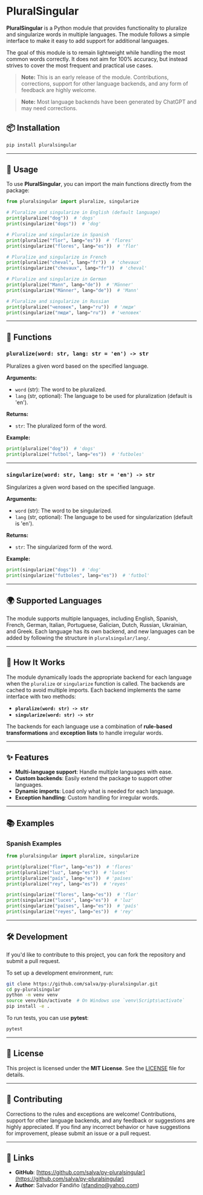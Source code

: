 # PluralSingular

**PluralSingular** is a Python module that provides functionality to pluralize and singularize words in multiple languages. The module follows a simple interface to make it easy to add support for additional languages.

The goal of this module is to remain lightweight while handling the most common words correctly. It does not aim for 100% accuracy, but instead strives to cover the most frequent and practical use cases.

> **Note:** This is an early release of the module. Contributions, corrections, support for other language backends, and any form of feedback are highly welcome.

> **Note:** Most language backends have been generated by ChatGPT and may need corrections.



## 📦 **Installation**
```bash
pip install pluralsingular
```

---

## 🚀 **Usage**
To use **PluralSingular**, you can import the main functions directly from the package:

```python
from pluralsingular import pluralize, singularize

# Pluralize and singularize in English (default language)
print(pluralize("dog"))  # 'dogs'
print(singularize("dogs"))  # 'dog'

# Pluralize and singularize in Spanish
print(pluralize("flor", lang="es"))  # 'flores'
print(singularize("flores", lang="es"))  # 'flor'

# Pluralize and singularize in French
print(pluralize("cheval", lang="fr"))  # 'chevaux'
print(singularize("chevaux", lang="fr"))  # 'cheval'

# Pluralize and singularize in German
print(pluralize("Mann", lang="de"))  # 'Männer'
print(singularize("Männer", lang="de"))  # 'Mann'

# Pluralize and singularize in Russian
print(pluralize("человек", lang="ru"))  # 'люди'
print(singularize("люди", lang="ru"))  # 'человек'
```

---

## 🔧 **Functions**

### `pluralize(word: str, lang: str = 'en') -> str`
Pluralizes a given word based on the specified language.

**Arguments:**
- `word` (str): The word to be pluralized.
- `lang` (str, optional): The language to be used for pluralization (default is 'en').

**Returns:**
- `str`: The pluralized form of the word.

**Example:**
```python
print(pluralize("dog"))  # 'dogs'
print(pluralize("futbol", lang="es"))  # 'futboles'
```

---

### `singularize(word: str, lang: str = 'en') -> str`
Singularizes a given word based on the specified language.

**Arguments:**
- `word` (str): The word to be singularized.
- `lang` (str, optional): The language to be used for singularization (default is 'en').

**Returns:**
- `str`: The singularized form of the word.

**Example:**
```python
print(singularize("dogs"))  # 'dog'
print(singularize("futboles", lang="es"))  # 'futbol'
```

---

## 🌍 **Supported Languages**
The module supports multiple languages, including English, Spanish, French, German, Italian, Portuguese, Galician, Dutch, Russian, Ukrainian, and Greek. Each language has its own backend, and new languages can be added by following the structure in `pluralsingular/lang/`.

---

## 🤔 **How It Works**
The module dynamically loads the appropriate backend for each language when the `pluralize` or `singularize` function is called. The backends are cached to avoid multiple imports. Each backend implements the same interface with two methods:
- **`pluralize(word: str) -> str`**
- **`singularize(word: str) -> str`**

The backends for each language use a combination of **rule-based transformations** and **exception lists** to handle irregular words.

---

## ✨ **Features**
- **Multi-language support**: Handle multiple languages with ease.
- **Custom backends**: Easily extend the package to support other languages.
- **Dynamic imports**: Load only what is needed for each language.
- **Exception handling**: Custom handling for irregular words.

---

## 📚 **Examples**

### **Spanish Examples**
```python
from pluralsingular import pluralize, singularize

print(pluralize("flor", lang="es"))  # 'flores'
print(pluralize("luz", lang="es"))  # 'luces'
print(pluralize("país", lang="es"))  # 'países'
print(pluralize("rey", lang="es"))  # 'reyes'

print(singularize("flores", lang="es"))  # 'flor'
print(singularize("luces", lang="es"))  # 'luz'
print(singularize("países", lang="es"))  # 'país'
print(singularize("reyes", lang="es"))  # 'rey'
```

---

## 🛠️ **Development**
If you'd like to contribute to this project, you can fork the repository and submit a pull request. 

To set up a development environment, run:
```bash
git clone https://github.com/salva/py-pluralsingular.git
cd py-pluralsingular
python -m venv venv
source venv/bin/activate  # On Windows use `venv\Scripts\activate`
pip install -e .
```

To run tests, you can use **pytest**:
```bash
pytest
```

---

## 📝 **License**
This project is licensed under the **MIT License**. See the [LICENSE](LICENSE) file for details.

---

## 🤝 **Contributing**
Corrections to the rules and exceptions are welcome! Contributions, support for other language backends, and any feedback or suggestions are highly appreciated. If you find any incorrect behavior or have suggestions for improvement, please submit an issue or a pull request.

---

## 🔗 **Links**
- **GitHub**: [https://github.com/salva/py-pluralsingular](https://github.com/salva/py-pluralsingular)
- **Author**: Salvador Fandiño (sfandino@yahoo.com)

